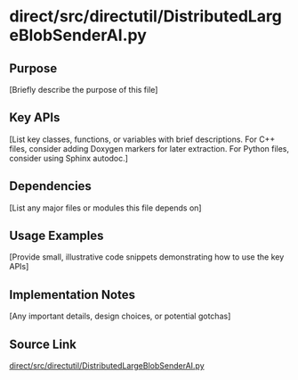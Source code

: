 # direct/src/directutil/DistributedLargeBlobSenderAI.py

## Purpose
[Briefly describe the purpose of this file]

## Key APIs
[List key classes, functions, or variables with brief descriptions.
For C++ files, consider adding Doxygen markers for later extraction.
For Python files, consider using Sphinx autodoc.]

## Dependencies
[List any major files or modules this file depends on]

## Usage Examples
[Provide small, illustrative code snippets demonstrating how to use the key APIs]

## Implementation Notes
[Any important details, design choices, or potential gotchas]

## Source Link
[direct/src/directutil/DistributedLargeBlobSenderAI.py](link_to_source_repository/direct/src/directutil/DistributedLargeBlobSenderAI.py)
